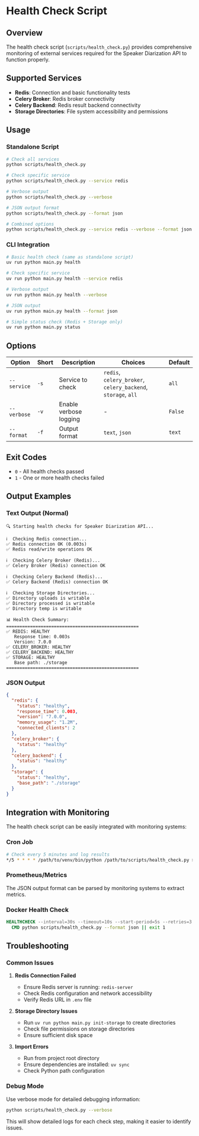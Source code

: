 # Health Check Script

## Overview

The health check script (`scripts/health_check.py`) provides comprehensive monitoring of external services required for the Speaker Diarization API to function properly.

## Supported Services

- **Redis**: Connection and basic functionality tests
- **Celery Broker**: Redis broker connectivity
- **Celery Backend**: Redis result backend connectivity
- **Storage Directories**: File system accessibility and permissions

## Usage

### Standalone Script

```bash
# Check all services
python scripts/health_check.py

# Check specific service
python scripts/health_check.py --service redis

# Verbose output
python scripts/health_check.py --verbose

# JSON output format
python scripts/health_check.py --format json

# Combined options
python scripts/health_check.py --service redis --verbose --format json
```

### CLI Integration

```bash
# Basic health check (same as standalone script)
uv run python main.py health

# Check specific service
uv run python main.py health --service redis

# Verbose output
uv run python main.py health --verbose

# JSON output
uv run python main.py health --format json

# Simple status check (Redis + Storage only)
uv run python main.py status
```

## Options

| Option | Short | Description | Choices | Default |
|--------|-------|-------------|---------|---------|
| `--service` | `-s` | Service to check | `redis`, `celery_broker`, `celery_backend`, `storage`, `all` | `all` |
| `--verbose` | `-v` | Enable verbose logging | - | `False` |
| `--format` | `-f` | Output format | `text`, `json` | `text` |

## Exit Codes

- `0` - All health checks passed
- `1` - One or more health checks failed

## Output Examples

### Text Output (Normal)

```
🔍 Starting health checks for Speaker Diarization API...

ℹ️  Checking Redis connection...
✅ Redis connection OK (0.003s)
✅ Redis read/write operations OK

ℹ️  Checking Celery Broker (Redis)...
✅ Celery Broker (Redis) connection OK

ℹ️  Checking Celery Backend (Redis)...
✅ Celery Backend (Redis) connection OK

ℹ️  Checking Storage Directories...
✅ Directory uploads is writable
✅ Directory processed is writable
✅ Directory temp is writable

📊 Health Check Summary:
==================================================
✅ REDIS: HEALTHY
   Response time: 0.003s
   Version: 7.0.0
✅ CELERY_BROKER: HEALTHY
✅ CELERY_BACKEND: HEALTHY
✅ STORAGE: HEALTHY
   Base path: ./storage
==================================================
```

### JSON Output

```json
{
  "redis": {
    "status": "healthy",
    "response_time": 0.003,
    "version": "7.0.0",
    "memory_usage": "1.2M",
    "connected_clients": 2
  },
  "celery_broker": {
    "status": "healthy"
  },
  "celery_backend": {
    "status": "healthy"
  },
  "storage": {
    "status": "healthy",
    "base_path": "./storage"
  }
}
```

## Integration with Monitoring

The health check script can be easily integrated with monitoring systems:

### Cron Job

```bash
# Check every 5 minutes and log results
*/5 * * * * /path/to/venv/bin/python /path/to/scripts/health_check.py >> /var/log/health_check.log 2>&1
```

### Prometheus/Metrics

The JSON output format can be parsed by monitoring systems to extract metrics.

### Docker Health Check

```dockerfile
HEALTHCHECK --interval=30s --timeout=10s --start-period=5s --retries=3 \
  CMD python scripts/health_check.py --format json || exit 1
```

## Troubleshooting

### Common Issues

1. **Redis Connection Failed**
   - Ensure Redis server is running: `redis-server`
   - Check Redis configuration and network accessibility
   - Verify Redis URL in `.env` file

2. **Storage Directory Issues**
   - Run `uv run python main.py init-storage` to create directories
   - Check file permissions on storage directories
   - Ensure sufficient disk space

3. **Import Errors**
   - Run from project root directory
   - Ensure dependencies are installed: `uv sync`
   - Check Python path configuration

### Debug Mode

Use verbose mode for detailed debugging information:

```bash
python scripts/health_check.py --verbose
```

This will show detailed logs for each check step, making it easier to identify issues.